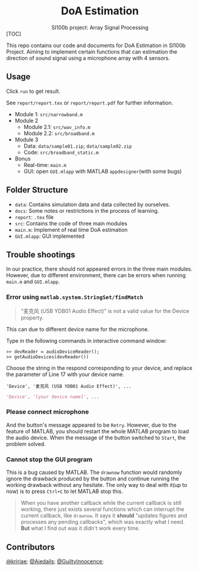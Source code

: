 <h1 align="center">DoA Estimation</h1>

<div align="center">
	SI100b project: Array Signal Processing
</div>
[TOC]

This repo contains our code and documents for DoA Estimation in SI100b Project. Aiming to implement certain functions that can estimation the direction of sound signal using a microphone array with 4 sensors.

## Usage

Click `run` to get result.

See `report/report.tex` or `report/report.pdf` for further information.

- Module 1: `src/narrowband.m`
- Module 2
  - Module 2.1: `src/wav_info.m` 
  - Module 2.2: `src/broadband.m`
- Module 3
  - Data: `data/sample01.zip`; `data/sample02.zip`
  - Code: `src/broadband_static.m`
- Bonus
  - Real-time:  `main.m`
  - GUI: open `GUI.mlapp` with MATLAB `appdesigner`(with some bugs)

## Folder Structure

- `data`: Contains simulation data and data collected by ourselves.
- `docs`: Some notes or restrictions in the process of learning.
- `report`: `.tex` file
- `src`: Contains the code of three main modules
- `main.m`: Implement of real time DoA estimation
- `GUI.mlapp`: GUI implemented

## Trouble shootings

In our practice, there should not appeared errors in the three main modules. However, due to different environment, there can be errors when running `main.m` and `GUI.mlapp`.

### Error using `matlab.system.StringSet/findMatch`
>  "麦克风 (USB YDB01 Audio Effect)" is not a valid value for the Device property.

This can due to different device name for the microphone.

Type in the following commands in interactive command window:

```matlab>> devReader = audioDeviceReader();
>> devReader = audioDeviceReader();
>> getAudioDevices(devReader())
```

Choose the string in the respond corresponding to your device, and replace the parameter of  Line 17 with your device name.

```
'Device', '麦克风 (USB YDB01 Audio Effect)', ...
```

```matlab
'Device', '[your device name]', ...
```

### Please connect microphone

And the button's message appeared to be `Retry`. However, due to the feature of MATLAB, you should restart the whole MATLAB program to load the audio device. When the message of the button switched to `Start`, the problem solved.

### Cannot stop the GUI program

This is a bug caused by  MATLAB. The `drawnow` function would randomly ignore the drawback produced by the button and continue running the working drawback without any hesitate. The only way to deal with it(up to now) is to press `Ctrl+C` to let MATLAB stop this.

> When you have another callback while the current callback is still working, there just exists several functions which can interrupt the current callback, like `drawnow`. It says it **should** "updates figures and processes any pending callbacks", which was exactly what I need. **But** what I find out was it didn't work every time.

## Contributors

[@kririae](https://github.com/kririae); [@Aiedails](https://github.com/Aiedails); [@GuiltyInnocence](https://github.com/GuiltyInnocence);